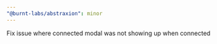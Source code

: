 ```yaml
---
"@burnt-labs/abstraxion": minor
---
```


Fix issue where connected modal was not showing up when connected
